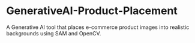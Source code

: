 # GenerativeAI-Product-Placement
A Generative AI tool that places e-commerce product images into realistic backgrounds using SAM and OpenCV.

